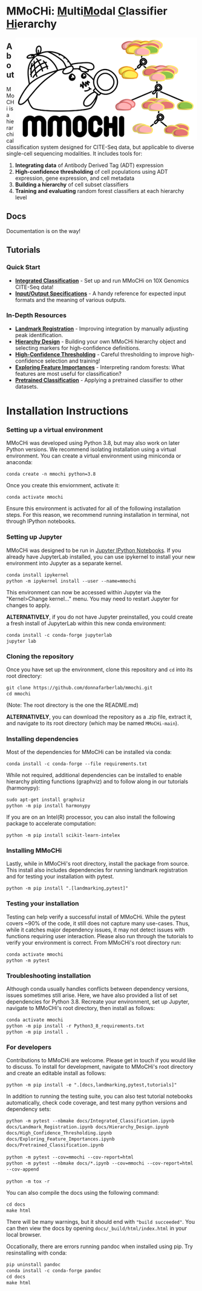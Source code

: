 # MMoCHi: <ins>M</ins>ulti<ins>Mo</ins>dal <ins>C</ins>lassifier <ins>Hi</ins>erarchy

<img align="right" src="./docs/_static/mmochi_logo.svg" width="480">

## About
MMoCHi is a hierarchical classification system designed for CITE-Seq data, but applicable to diverse single-cell sequencing modalities. 
It includes tools for:

1. <b>Integrating data</b> of Antibody Derived Tag (ADT) expression
2. <b>High-confidence thresholding</b> of cell populations using ADT expression, gene expression, and cell metadata 
3. <b>Building a hierarchy</b> of cell subset classifiers 
4. <b>Training and evaluating</b> random forest classifiers at each hierarchy level

## Docs
Documentation is on the way!

## Tutorials

### Quick Start

- **[Integrated Classification](/docs/Integrated_Classification.ipynb)** - Set up and run MMoCHi on 10X Genomics CITE-Seq data!
- **[Input/Output Specifications](/docs/Input_Output_Specs.md)** - A handy reference for expected input formats and the meaning of various outputs.

### In-Depth Resources 

- **[Landmark Registration](./docs/Landmark_Registration.ipynb)** - Improving integration by manually adjusting peak identification.
- **[Hierarchy Design](./docs/Hierarchy_Design.ipynb)** - Building your own MMoCHi hierarchy object and selecting markers for high-confidence definitions.
- **[High-Confidence Thresholding](./docs/High_Confidence_Thresholding.ipynb)** - Careful thresholding to improve high-confidence selection and training!
- **[Exploring Feature Importances](./docs/Exploring_Feature_Importances.ipynb)** - Interpreting random forests: What features are most useful for classification?
- **[Pretrained Classification](./docs/Pretrained_Classification.ipynb)** - Applying a pretrained classifier to other datasets.

# Installation Instructions

### Setting up a virtual environment

MMoCHi was developed using Python 3.8, but may also work on later Python versions. We recommend isolating installation using a virtual environment. You can create a virtual environment using miniconda or anaconda:
```
conda create -n mmochi python=3.8
```
Once you create this enviornment, activate it: 
```
conda activate mmochi
```
Ensure this environment is activated for all of the following installation steps. For this reason, we recommend running installation in terminal, not through IPython notebooks. 

### Setting up Jupyter

MMoCHi was designed to be run in [Jupyter IPython Notebooks](https://jupyter.org/). If you already have JupyterLab installed, you can use ipykernel to install your new environment into Jupyter as a separate kernel. 
```
conda install ipykernel
python -m ipykernel install --user --name=mmochi
```
This environment can now be accessed within Jupyter via the "Kernel>Change kernel..." menu. You may need to restart Jupyter for changes to apply.

**ALTERNATIVELY**, if you do not have Jupyter preinstalled, you could create a fresh install of JupyterLab within this new conda environment:
```
conda install -c conda-forge jupyterlab
jupyter lab
```

### Cloning the repository

Once you have set up the environment, clone this repository and `cd` into its root directory: 
```
git clone https://github.com/donnafarberlab/mmochi.git
cd mmochi
```
(Note: The root directory is the one the README.md)

**ALTERNATIVELY**, you can download the repository as a .zip file, extract it, and navigate to its root directory (which may be named `MMoCHi-main`).

### Installing dependencies
Most of the dependencies for MMoCHi can be installed via conda:
```
conda install -c conda-forge --file requirements.txt
```

While not required, additional dependencies can be installed to enable hierarchy plotting functions (graphviz) and to follow along in our tutorials (harmonypy):
```
sudo apt-get install graphviz
python -m pip install harmonypy
```

If you are on an Intel(R) processor, you can also install the following package to accelerate computation:
```
python -m pip install scikit-learn-intelex
```

### Installing MMoCHi
Lastly, while in MMoCHi's root directory, install the package from source. This install also includes dependencies for running landmark registration and for testing your installation with pytest.
```
python -m pip install ".[landmarking,pytest]"
```

### Testing your installation
Testing can help verify a successful install of MMoCHi. While the pytest covers ~90% of the code, it still does not capture many use-cases. Thus, while it catches major dependency issues, it may not detect issues with functions requiring user interaction. Please also run through the tutorials to verify your environment is correct. From MMoCHi's root directory run:
```
conda activate mmochi
python -m pytest
```

### Troubleshooting installation
Although conda usually handles conflicts between dependency versions, issues sometimes still arise. Here, we have also provided a list of set dependencies for Python 3.8. Recreate your environment, set up Jupyter, navigate to MMoCHi's root directory, then install as follows:
```
conda activate mmochi
python -m pip install -r Python3_8_requirements.txt
python -m pip install .
```

### For developers
Contributions to MMoCHi are welcome. Please get in touch if you would like to discuss. To install for development, navigate to MMoCHi's root directory and create an editable install as follows:
```
python -m pip install -e ".[docs,landmarking,pytest,tutorials]"
```
In addition to running the testing suite, you can also test tutorial notebooks automatically, check code coverage, and test many python versions and dependency sets:
```
python -m pytest --nbmake docs/Integrated_Classification.ipynb docs/Landmark_Registration.ipynb docs/Hierarchy_Design.ipynb docs/High_Confidence_Thresholding.ipynb docs/Exploring_Feature_Importances.ipynb docs/Pretrained_Classification.ipynb

python -m pytest --cov=mmochi --cov-report=html 
python -m pytest --nbmake docs/*.ipynb --cov=mmochi --cov-report=html --cov-append

python -m tox -r
```

You can also compile the docs using the following command:
```
cd docs
make html
```
There will be many warnings, but it should end with `"build succeeded"`. You can then view the docs by opening `docs/_build/html/index.html` in your local browser.

Occationally, there are errors running pandoc when installed using pip. Try resinstalling with conda:
```
pip uninstall pandoc
conda install -c conda-forge pandoc
cd docs
make html
```



